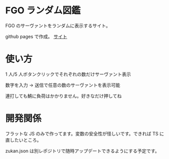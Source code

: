# FGO ランダム図鑑

FGO のサーヴァントをランダムに表示するサイト。

github pages で作成。 [サイト](https://tzarino.github.io/fgo_random_zukan/)

# 使い方

1 人/5 人ボタンクリックでそれぞれの数だけサーヴァント表示

数字を入力 → 送信で任意の数のサーヴァントを表示可能

連打しても鯖に負荷はかかりません。好きなだけ押してね

# 開発関係

フラットな JS のみで作ってます。変数の安全性が怪しいです。できれば TS に直したいところ。

zukan.json は別レポジトリで随時アップデートできるようにする予定です。
